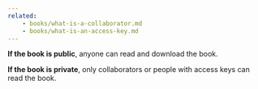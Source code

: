 ```yaml
---
related:
    - books/what-is-a-collaborator.md
    - books/what-is-an-access-key.md
---
```


**If the book is public**, anyone can read and download the book.

**If the book is private**, only collaborators or people with access keys can read the book.
